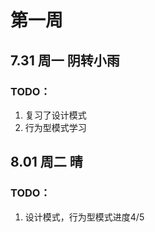 # 第一周

## 7.31 周一 阴转小雨

### TODO：

1. 复习了设计模式
2. 行为型模式学习

## 8.01 周二 晴

### TODO：

1. 设计模式，行为型模式进度4/5
